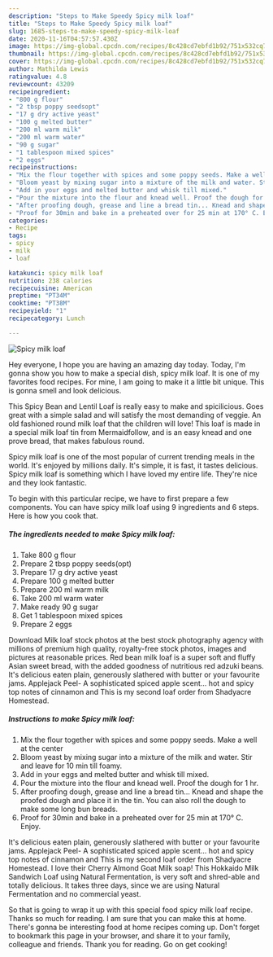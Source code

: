 ```yaml
---
description: "Steps to Make Speedy Spicy milk loaf"
title: "Steps to Make Speedy Spicy milk loaf"
slug: 1685-steps-to-make-speedy-spicy-milk-loaf
date: 2020-11-16T04:57:57.430Z
image: https://img-global.cpcdn.com/recipes/8c428cd7ebfd1b92/751x532cq70/spicy-milk-loaf-recipe-main-photo.jpg
thumbnail: https://img-global.cpcdn.com/recipes/8c428cd7ebfd1b92/751x532cq70/spicy-milk-loaf-recipe-main-photo.jpg
cover: https://img-global.cpcdn.com/recipes/8c428cd7ebfd1b92/751x532cq70/spicy-milk-loaf-recipe-main-photo.jpg
author: Mathilda Lewis
ratingvalue: 4.8
reviewcount: 43209
recipeingredient:
- "800 g flour"
- "2 tbsp poppy seedsopt"
- "17 g dry active yeast"
- "100 g melted butter"
- "200 ml warm milk"
- "200 ml warm water"
- "90 g sugar"
- "1 tablespoon mixed spices"
- "2 eggs"
recipeinstructions:
- "Mix the flour together with spices and some poppy seeds. Make a well at the center"
- "Bloom yeast by mixing sugar into a mixture of the milk and water. Stir and leave for 10 min till foamy."
- "Add in your eggs and melted butter and whisk till mixed."
- "Pour the mixture into the flour and knead well. Proof the dough for 1 hr."
- "After proofing dough, grease and line a bread tin... Knead and shape the proofed dough and place it in the tin. You can also roll the dough to make some long bun breads."
- "Proof for 30min and bake in a preheated over for 25 min at 170° C. Enjoy."
categories:
- Recipe
tags:
- spicy
- milk
- loaf

katakunci: spicy milk loaf 
nutrition: 238 calories
recipecuisine: American
preptime: "PT34M"
cooktime: "PT38M"
recipeyield: "1"
recipecategory: Lunch

---
```



![Spicy milk loaf](https://img-global.cpcdn.com/recipes/8c428cd7ebfd1b92/751x532cq70/spicy-milk-loaf-recipe-main-photo.jpg)

Hey everyone, I hope you are having an amazing day today. Today, I'm gonna show you how to make a special dish, spicy milk loaf. It is one of my favorites food recipes. For mine, I am going to make it a little bit unique. This is gonna smell and look delicious.

This Spicy Bean and Lentil Loaf is really easy to make and spicilicious. Goes great with a simple salad and will satisfy the most demanding of veggie. An old fashioned round milk loaf that the children will love! This loaf is made in a special milk loaf tin from Mermaidfollow, and is an easy knead and one prove bread, that makes fabulous round.

Spicy milk loaf is one of the most popular of current trending meals in the world. It's enjoyed by millions daily. It's simple, it is fast, it tastes delicious. Spicy milk loaf is something which I have loved my entire life. They're nice and they look fantastic.


To begin with this particular recipe, we have to first prepare a few components. You can have spicy milk loaf using 9 ingredients and 6 steps. Here is how you cook that.

<!--inarticleads1-->

##### The ingredients needed to make Spicy milk loaf:

1. Take 800 g flour
1. Prepare 2 tbsp poppy seeds(opt)
1. Prepare 17 g dry active yeast
1. Prepare 100 g melted butter
1. Prepare 200 ml warm milk
1. Take 200 ml warm water
1. Make ready 90 g sugar
1. Get 1 tablespoon mixed spices
1. Prepare 2 eggs


Download Milk loaf stock photos at the best stock photography agency with millions of premium high quality, royalty-free stock photos, images and pictures at reasonable prices. Red bean milk loaf is a super soft and fluffy Asian sweet bread, with the added goodness of nutritious red adzuki beans. It&#39;s delicious eaten plain, generously slathered with butter or your favourite jams. Applejack Peel- A sophisticated spiced apple scent… hot and spicy top notes of cinnamon and This is my second loaf order from Shadyacre Homestead. 

<!--inarticleads2-->

##### Instructions to make Spicy milk loaf:

1. Mix the flour together with spices and some poppy seeds. Make a well at the center
1. Bloom yeast by mixing sugar into a mixture of the milk and water. Stir and leave for 10 min till foamy.
1. Add in your eggs and melted butter and whisk till mixed.
1. Pour the mixture into the flour and knead well. Proof the dough for 1 hr.
1. After proofing dough, grease and line a bread tin... Knead and shape the proofed dough and place it in the tin. You can also roll the dough to make some long bun breads.
1. Proof for 30min and bake in a preheated over for 25 min at 170° C. Enjoy.


It&#39;s delicious eaten plain, generously slathered with butter or your favourite jams. Applejack Peel- A sophisticated spiced apple scent… hot and spicy top notes of cinnamon and This is my second loaf order from Shadyacre Homestead. I love their Cherry Almond Goat Milk soap! This Hokkaido Milk Sandwich Loaf using Natural Fermentation, is very soft and shred-able and totally delicious. It takes three days, since we are using Natural Fermentation and no commercial yeast. 

So that is going to wrap it up with this special food spicy milk loaf recipe. Thanks so much for reading. I am sure that you can make this at home. There's gonna be interesting food at home recipes coming up. Don't forget to bookmark this page in your browser, and share it to your family, colleague and friends. Thank you for reading. Go on get cooking!
